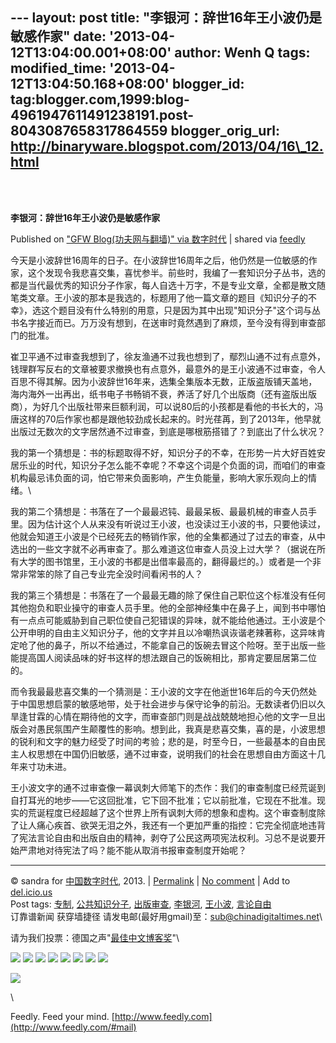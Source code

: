 --- layout: post title: "李银河：辞世16年王小波仍是敏感作家" date:
'2013-04-12T13:04:00.001+08:00' author: Wenh Q tags: modified\_time:
'2013-04-12T13:04:50.168+08:00' blogger\_id:
tag:blogger.com,1999:blog-4961947611491238191.post-8043087658317864559
blogger\_orig\_url: http://binaryware.blogspot.com/2013/04/16\_12.html
---

\
  

**李银河：辞世16年王小波仍是敏感作家**

Published on ["GFW Blog(功夫网与翻墙)" via
数字时代](https://kexueshangwang.info/chinese/2013/04/%E6%9D%8E%E9%93%B6%E6%B2%B3%EF%BC%9A%E8%BE%9E%E4%B8%9616%E5%B9%B4%E7%8E%8B%E5%B0%8F%E6%B3%A2%E4%BB%8D%E6%98%AF%E6%95%8F%E6%84%9F%E4%BD%9C%E5%AE%B6/?utm_source=feedburner&utm_medium=feed&utm_campaign=Feed%3A+chinagfwblog+(GFW+Blog%EF%BC%88%E5%8A%9F%E5%A4%AB%E7%BD%91%E4%B8%8E%E7%BF%BB%E5%A2%99%EF%BC%89))
| shared via [feedly](http://www.feedly.com)

今天是小波辞世16周年的日子。在小波辞世16周年之后，他仍然是一位敏感的作家，这个发现令我悲喜交集，喜忧参半。前些时，我编了一套知识分子丛书，选的都是当代最优秀的知识分子作家，每人自选十万字，不是专业文章，全都是散文随笔类文章。王小波的那本是我选的，标题用了他一篇文章的题目《知识分子的不幸》，选这个题目没有什么特别的用意，只是因为其中出现"知识分子"这个词与丛书名字接近而已。万万没有想到，在送审时竟然遇到了麻烦，至今没有得到审查部门的批准。

崔卫平通不过审查我想到了，徐友渔通不过我也想到了，鄢烈山通不过有点意外，钱理群写反右的文章被要求撤换也有点意外，最意外的是王小波通不过审查，令人百思不得其解。因为小波辞世16年来，选集全集版本无数，正版盗版铺天盖地，海内海外一出再出，纸书电子书畅销不衰，养活了好几个出版商（还有盗版出版商），为好几个出版社带来巨额利润，可以说80后的小孩都是看他的书长大的，冯唐这样的70后作家也都是跟他较劲成长起来的。时光荏苒，到了2013年，他早就出版过无数次的文字居然通不过审查，到底是哪根筋搭错了？到底出了什么状况？

我的第一个猜想是：书的标题取得不好，知识分子的不幸，在形势一片大好百姓安居乐业的时代，知识分子怎么能不幸呢？不幸这个词是个负面的词，而咱们的审查机构最忌讳负面的词，怕它带来负面影响，产生负能量，影响大家乐观向上的情绪。\

我的第二个猜想是：书落在了一个最最迟钝、最最呆板、最最机械的审查人员手里。因为估计这个人从来没有听说过王小波，也没读过王小波的书，只要他读过，他就会知道王小波是个已经死去的畅销作家，他的全集都通过了过去的审查，从中选出的一些文字就不必再审查了。那么难道这位审查人员没上过大学？（据说在所有大学的图书馆里，王小波的书都是出借率最高的，翻得最烂的。）或者是一个非常非常笨的除了自己专业完全没时间看闲书的人？

我的第三个猜想是：书落在了一个最最无趣的除了保住自己职位这个标准没有任何其他抱负和职业操守的审查人员手里。他的全部神经集中在鼻子上，闻到书中哪怕有一点点可能威胁到自己职位使自己犯错误的异味，就不能给他通过。王小波是个公开申明的自由主义知识分子，他的文字并且以冷嘲热讽诙谐老辣著称，这异味肯定呛了他的鼻子，所以不给通过，不能拿自己的饭碗去冒这个险呀。至于出版一些能提高国人阅读品味的好书这样的想法跟自己的饭碗相比，那肯定要屈居第二位的。

而令我最最悲喜交集的一个猜测是：王小波的文字在他逝世16年后的今天仍然处于中国思想启蒙的敏感地带，处于社会进步与保守论争的前沿。无数读者仍旧以久旱逢甘霖的心情在期待他的文字，而审查部门则是战战兢兢地担心他的文字一旦出版会对愚民氛围产生颠覆性的影响。想到此，我真是悲喜交集，喜的是，小波思想的锐利和文字的魅力经受了时间的考验；悲的是，时至今日，一些最基本的自由民主人权思想在中国仍旧敏感，通不过审查，说明我们的社会在思想自由方面这十几年来寸功未进。

王小波文字的通不过审查像一幕讽刺大师笔下的杰作：我们的审查制度已经荒诞到自打耳光的地步——它这回批准，它下回不批准；它以前批准，它现在不批准。现实的荒诞程度已经超越了这个世界上所有讽刺大师的想象和虚构。这个审查制度除了让人痛心疾首、欲哭无泪之外，我还有一个更加严重的指控：它完全彻底地违背了宪法言论自由和出版自由的精神，剥夺了公民这两项宪法权利。习总不是说要开始严肃地对待宪法了吗？能不能从取消书报审查制度开始呢？

* * * * *

© sandra for [中国数字时代](https://kexueshangwang.info/chinese), 2013.
|
[Permalink](https://kexueshangwang.info/chinese/2013/04/%e6%9d%8e%e9%93%b6%e6%b2%b3%ef%bc%9a%e8%be%9e%e4%b8%9616%e5%b9%b4%e7%8e%8b%e5%b0%8f%e6%b3%a2%e4%bb%8d%e6%98%af%e6%95%8f%e6%84%9f%e4%bd%9c%e5%ae%b6/)
| [No
comment](https://kexueshangwang.info/chinese/2013/04/%e6%9d%8e%e9%93%b6%e6%b2%b3%ef%bc%9a%e8%be%9e%e4%b8%9616%e5%b9%b4%e7%8e%8b%e5%b0%8f%e6%b3%a2%e4%bb%8d%e6%98%af%e6%95%8f%e6%84%9f%e4%bd%9c%e5%ae%b6/#comments)
| Add to
[del.icio.us](http://del.icio.us/post?url=https://kexueshangwang.info/chinese/2013/04/%e6%9d%8e%e9%93%b6%e6%b2%b3%ef%bc%9a%e8%be%9e%e4%b8%9616%e5%b9%b4%e7%8e%8b%e5%b0%8f%e6%b3%a2%e4%bb%8d%e6%98%af%e6%95%8f%e6%84%9f%e4%bd%9c%e5%ae%b6/&title=%E6%9D%8E%E9%93%B6%E6%B2%B3%EF%BC%9A%E8%BE%9E%E4%B8%9616%E5%B9%B4%E7%8E%8B%E5%B0%8F%E6%B3%A2%E4%BB%8D%E6%98%AF%E6%95%8F%E6%84%9F%E4%BD%9C%E5%AE%B6)
\
 Post tags:
[专制](https://kexueshangwang.info/chinese/tag/%e4%b8%93%e5%88%b6/?category=18271),
[公共知识分子](https://kexueshangwang.info/chinese/tag/%e5%85%ac%e5%85%b1%e7%9f%a5%e8%af%86%e5%88%86%e5%ad%90/?category=18271),
[出版审查](https://kexueshangwang.info/chinese/tag/%e5%87%ba%e7%89%88%e5%ae%a1%e6%9f%a5/?category=18271),
[李银河](https://kexueshangwang.info/chinese/tag/%e6%9d%8e%e9%93%b6%e6%b2%b3/?category=18271),
[王小波](https://kexueshangwang.info/chinese/tag/%e7%8e%8b%e5%b0%8f%e6%b3%a2/?category=18271),
[言论自由](https://kexueshangwang.info/chinese/tag/%e8%a8%80%e8%ae%ba%e8%87%aa%e7%94%b1/?category=18271)\
 订靠谱新闻 获穿墙捷径
请发电邮(最好用gmail)至：[sub@chinadigitaltimes.net](mailto:sub@chinadigitaltimes.net)\

请为我们投票：德国之声"[最佳中文博客奖](https://thebobs.com/chinese/category/2013/best-blog-chinese-2013/)"\

[![](http://feeds.feedburner.com/~ff/chinagfwblog?d=yIl2AUoC8zA)](http://feeds.feedburner.com/~ff/chinagfwblog?a=5IFrHaGqPvo:yZSDCVG0ecs:yIl2AUoC8zA)
[![](http://feeds.feedburner.com/~ff/chinagfwblog?i=5IFrHaGqPvo:yZSDCVG0ecs:-BTjWOF_DHI)](http://feeds.feedburner.com/~ff/chinagfwblog?a=5IFrHaGqPvo:yZSDCVG0ecs:-BTjWOF_DHI)
[![](http://feeds.feedburner.com/~ff/chinagfwblog?i=5IFrHaGqPvo:yZSDCVG0ecs:F7zBnMyn0Lo)](http://feeds.feedburner.com/~ff/chinagfwblog?a=5IFrHaGqPvo:yZSDCVG0ecs:F7zBnMyn0Lo)
[![](http://feeds.feedburner.com/~ff/chinagfwblog?i=5IFrHaGqPvo:yZSDCVG0ecs:V_sGLiPBpWU)](http://feeds.feedburner.com/~ff/chinagfwblog?a=5IFrHaGqPvo:yZSDCVG0ecs:V_sGLiPBpWU)
[![](http://feeds.feedburner.com/~ff/chinagfwblog?d=qj6IDK7rITs)](http://feeds.feedburner.com/~ff/chinagfwblog?a=5IFrHaGqPvo:yZSDCVG0ecs:qj6IDK7rITs)
[![](http://feeds.feedburner.com/~ff/chinagfwblog?d=l6gmwiTKsz0)](http://feeds.feedburner.com/~ff/chinagfwblog?a=5IFrHaGqPvo:yZSDCVG0ecs:l6gmwiTKsz0)
[![](http://feeds.feedburner.com/~ff/chinagfwblog?i=5IFrHaGqPvo:yZSDCVG0ecs:gIN9vFwOqvQ)](http://feeds.feedburner.com/~ff/chinagfwblog?a=5IFrHaGqPvo:yZSDCVG0ecs:gIN9vFwOqvQ)
[![](http://feeds.feedburner.com/~ff/chinagfwblog?d=TzevzKxY174)](http://feeds.feedburner.com/~ff/chinagfwblog?a=5IFrHaGqPvo:yZSDCVG0ecs:TzevzKxY174)

![](http://feeds.feedburner.com/~r/chinagfwblog/~4/5IFrHaGqPvo)

\

Feedly. Feed your mind.
[http://www.feedly.com](http://www.feedly.com/#mail)
